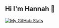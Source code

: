 ## Hi I'm Hannah 👋

<!--
**hannahstone14/hannahstone14** is a ✨ _special_ ✨ repository because its `README.md` (this file) appears on your GitHub profile.

Here are some ideas to get you started:

join me on my vibecoding journey... 
-->

[![My GitHub Stats](https://github-readme-stats-gilt-iota-66.vercel.app/api?username=hannahstone14&show_icons=true&theme=radical)](https://github.com/hannahstone14)
